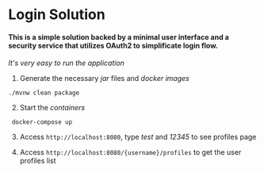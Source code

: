 # Login Solution
#### This is a simple solution backed by a minimal user interface and a security service that utilizes OAuth2 to simplificate login flow. 

*It's very easy to run the application*

1. Generate the necessary *jar* files and *docker images*
``` 
./mvnw clean package 
``` 

2. Start the *containers*
``` 
 docker-compose up 
``` 

3. Access ``http://localhost:8080``, type *test* and *12345* to see profiles page

4. Access ``http://localhost:8080/{username}/profiles`` to get the user profiles list